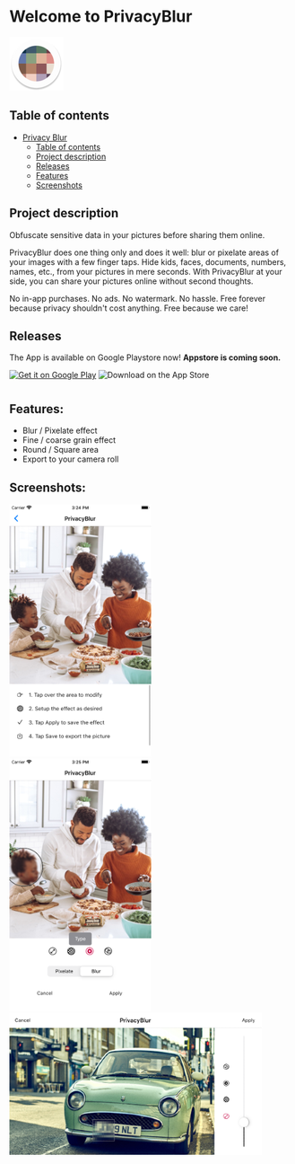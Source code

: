 # Welcome to PrivacyBlur

![Privacy Blur Logo](ic_launcher_round.png)

## Table of contents

- [Privacy Blur](#welcome-to-privacyblur)
  - [Table of contents](#table-of-contents)
  - [Project description](#project-description)
  - [Releases](#releases)
  - [Features](#features)
  - [Screenshots](#screenshots)

## Project description

Obfuscate sensitive data in your pictures before sharing them online.

PrivacyBlur does one thing only and does it well: blur or pixelate areas of your images with a few finger taps. Hide kids, faces, documents, numbers, names, etc., from your pictures in mere seconds. With PrivacyBlur at your side, you can share your pictures online without second thoughts.

No in-app purchases. No ads. No watermark. No hassle. Free forever because privacy shouldn't cost anything. Free because we care!

## Releases

The App is available on Google Playstore now!
__Appstore is coming soon.__
<!-- and the the Appstore now!  -->
<p float="left" align="left">
<a href='https://play.google.com/store/apps/details?id=de.mathema.privacyblur&pcampaignid=pcampaignidMKT-Other-global-all-co-prtnr-py-PartBadge-Mar2515-1'><img width="150px" alt='Get it on Google Play' src='https://play.google.com/intl/en_us/badges/static/images/badges/en_badge_web_generic.png'/></a>
<img src="https://tools.applemediaservices.com/api/badges/download-on-the-app-store/black/en-us?size=250x83&amp;releaseDate=1241395200&h=e93a702d61d46decc4c4f5140aad4aa6" alt="Download on the App Store" margin="0 0 10px 0" style="width: 120px;margin-bottom: 10px;">
</p>


## Features:

- Blur / Pixelate effect
- Fine / coarse grain effect
- Round / Square area
- Export to your camera roll

## Screenshots:

![Helplines Screenshot](case_1.png)
![Helplines Screenshot](case_2.png)
![Helplines Screenshot](case_3.png)
